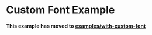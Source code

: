 # Custom Font Example

**This example has moved to [examples/with-custom-font](https://github.com/expo/examples/tree/master/with-custom-font)**
